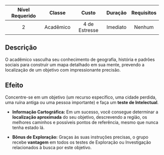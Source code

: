 
| Nível Requerido | Classe | Custo | Duração | Requisitos |
| :---: | :---: | :---: | :---: | :---: |
| 2 | Acadêmico | 4 de Estresse | Imediato | Nenhum |

## Descrição
O acadêmico vasculha seu conhecimento de geografia, história e padrões sociais para construir um mapa detalhado em sua mente, prevendo a localização de um objetivo com impressionante precisão.

## Efeito
Concentre-se em um objetivo (um recurso específico, uma cidade perdida, uma ruína antiga ou uma pessoa importante) e faça um **teste de Intelectual**.

* **Informação Cartográfica:** Em um sucesso, você consegue determinar a **localização aproximada** do seu objetivo, descrevendo a região, os melhores caminhos e possíveis pontos de referência, mesmo que nunca tenha estado lá.

* **Bônus de Exploração:** Graças às suas instruções precisas, o grupo recebe **vantagem** em todos os testes de Exploração ou Investigação relacionados à busca por este objetivo.